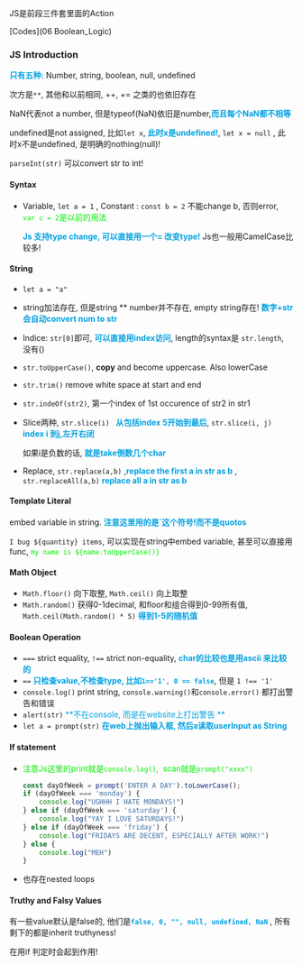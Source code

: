 JS是前段三件套里面的Action

[Codes](06 Boolean_Logic)

### JS Introduction

<font color = grape>**只有五种:**</font> Number, string, boolean, null, undefined

次方是`**`, 其他和以前相同, ++, += 之类的也依旧存在

NaN代表not a number, 但是typeof(NaN)依旧是number,<font color = grape>**而且每个NaN都不相等**</font> 

undefined是not assigned, 比如`let x`,  <font color = grape>**此时x是undefined!**</font>, `let x = null` , 此时x不是undefined, 是明确的nothing(null)!

`parseInt(str)` 可以convert str to int!

#### Syntax

+ Variable, `let a = 1` , Constant : `const b = 2` 不能change b, 否则error, <font color = gree>`var c = 2`是以前的用法</font>

  <font color = grape>**Js 支持type change, 可以直接用一个= 改变type!**</font>  Js也一般用CamelCase比较多!

#### String

+ `let a = "a"`

+ string加法存在,  但是string ** number并不存在, empty string存在! <font color = grape>**数字+str会自动convert num to str**</font>

+ Indice: `str[0]`即可, <font color = grape>**可以直接用index访问**</font>, length的syntax是 `str.length`, 没有()

+ `str.toUpperCase()`, **copy** and become uppercase. Also lowerCase

+ `str.trim()` remove white space at start and end

+ `str.indeOf(str2)`, 第一个index of 1st occurence of str2 in str1

+ Slice两种, `str.slice(i) ` <font color = grape>**从包括index 5开始到最后**</font>, `str.slice(i, j)` <font color = grape>**index i 到j,左开右闭**</font> 

  如果i是负数的话, <font color = grape>**就是take倒数几个char**</font>

+ Replace, `str.replace(a,b)` ,<font color = grape>**replace the first a in str as b**</font> , `str.replaceAll(a,b)` <font color = grape>**replace all a in str as b**</font> 

#### Template Literal

embed variable in string. <font color = grape>**注意这里用的是`这个符号!而不是quotos**</font>

`I bug ${quantity} items`, 可以实现在string中embed variable, 甚至可以直接用func, <font color = gree>`my name is ${name.toUpperCase()}`</font>

#### Math Object

+ `Math.floor()` 向下取整, `Math.ceil()` 向上取整
+ `Math.random()` 获得0-1decimal, 和floor和组合得到0-99所有值, `Math.ceil(Math.random() * 5)` <font color = grape>**得到1-5的随机值**</font> 

#### Boolean Operation

+ `===` strict equality, `!==` strict non-equality, <font color = grape>**char的比较也是用ascii 来比较的**</font> 
+ `==` <font color = grape>**只检查value,不检查type, 比如`1=='1', 0 == false`**</font>, 但是 `1 !== '1'`
+ `console.log()` print string, `console.warning()`和`console.error()` 都打出警告和错误
+ `alert(str)` <font color = grape>**不在console, 而是在website上打出警告 **</font>
+ `let a = prompt(str)` <font color = grape>**在web上抛出输入框, 然后a读取userInput as String**</font>

#### If statement

+ <font color = gree>注意Js这里的print就是`console.log()`,  scan就是`prompt("xxxx")`</font>

  ```javascript
  const dayOfWeek = prompt('ENTER A DAY').toLowerCase();
  if (dayOfWeek === 'monday') {
      console.log("UGHHH I HATE MONDAYS!")
  } else if (dayOfWeek === 'saturday') {
      console.log("YAY I LOVE SATURDAYS!")
  } else if (dayOfWeek === 'friday') {
      console.log("FRIDAYS ARE DECENT, ESPECIALLY AFTER WORK!")
  } else {
      console.log("MEH")
  }
  ```

+ 也存在nested loops

#### Truthy and Falsy Values

有一些value默认是false的, 他们是<font color = grape>**`false, 0, "", null, undefined, NaN`**</font> , 所有剩下的都是inherit truthyness!

在用if 判定时会起到作用!

















